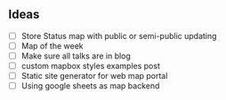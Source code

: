 ## Ideas
- [ ] Store Status map with public or semi-public updating
- [ ] Map of the week
- [ ] Make sure all talks are in blog
- [ ] custom mapbox styles examples post
- [ ] Static site generator for web map portal
- [ ] Using google sheets as map backend

